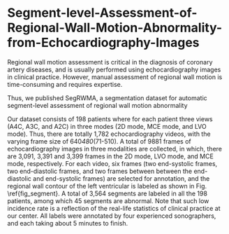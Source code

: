 # Segment-level-Assessment-of-Regional-Wall-Motion-Abnormality-from-Echocardiography-Images

Regional wall motion assessment is critical in the diagnosis of coronary artery diseases, and is usually performed using echocardiography images in clinical practice. 
However, manual assessment of regional wall motion is time-consuming and requires expertise. 

Thus, we published SegRWMA, a segmentation dataset for automatic segment-level assessment of regional wall motion abnormality

Our dataset consists of 198 patients where for each patient three views (A4C, A3C, and A2C) in three modes (2D mode, MCE mode, and LVO mode). Thus, there are totally 1,782 echocardiography videos, with the varying frame size of 640*480*(71-510). A total of 9881 frames of echocardiography images in three modalities are collected, in which, there are 3,091, 3,391 and 3,399 frames in the 2D mode, LVO mode, and MCE mode, respectively. For each video, six frames (two end-systolic frames, two end-diastolic frames, and two frames between between the end-diastolic and end-systolic frames) are selected for annotation, and the regional wall contour of the left ventricular is labeled as shown in Fig. \ref{fig_segment}. A total of 3,564 segments are labeled in all the 198 patients, among which 45 segments are abnormal. Note that such low incidence rate is a reflection of the real-life statistics of clinical practice at our center. All labels were annotated by four experienced sonographers, and each taking about 5 minutes to finish.
